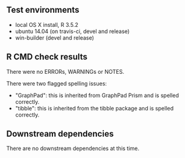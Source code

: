 ## Test environments
* local OS X install, R 3.5.2
* ubuntu 14.04 (on travis-ci, devel and release)
* win-builder (devel and release)

## R CMD check results
There were no ERRORs, WARNINGs or NOTES.
  
There were two flagged spelling issues:

* "GraphPad": this is inherited from GraphPad Prism and is spelled correctly.
* "tibble": this is inherited from the tibble package and is spelled correctly.

## Downstream dependencies
There are no downstream dependencies at this time.
